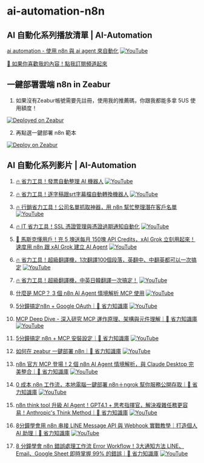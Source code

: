 # ai-automation-n8n

## AI 自動化系列播放清單 | AI-Automation

[ai automation - 使用 n8n 與 ai agent 來自動化](https://github.com/qwedsazxc78/ai-automation-n8n) [![YouTube](https://img.shields.io/badge/Watch%20on-YouTube-red?logo=youtube)](https://www.youtube.com/channel/UCDMJaaMu3nGNc7bNKMAtS7Q)

[🔔 如果你喜歡我的內容！點我訂閱頻道起來](https://www.youtube.com/channel/UCDMJaaMu3nGNc7bNKMAtS7Q?sub_confirmation=1)

## 一鍵部署雲端 n8n in Zeabur

01. 如果沒有Zeabur帳號需要先註冊，使用我的推薦碼，你跟我都能多拿 5US 使用額度！

[![Deployed on Zeabur](https://zeabur.com/deployed-on-zeabur-dark.svg)](https://zeabur.com/referral?referralCode=qwedsazxc78&utm_source=qwedsazxc78&utm_campaign=oss)

02. 再點選一鍵部署 n8n 範本

[![Deploy on Zeabur](https://zeabur.com/button.svg)](https://zeabur.com/templates/0TUVZ7?referralCode=qwedsazxc78)

## AI 自動化系列影片 | AI-Automation

01. [🔥 省力工具！發票自動整理 AI 機器人](https://github.com/qwedsazxc78/ai-automation-n8n/tree/main/n8n/1-simple-invoice-automation)
   [![YouTube](https://img.shields.io/badge/Watch%20on-YouTube-red?logo=youtube)](https://www.youtube.com/watch?v=9RNpxRrwdHQ)

02. [🔥 省力工具！逐字稿跟srt字幕檔自動轉換機器人](https://github.com/qwedsazxc78/ai-automation-n8n/tree/main/n8n/2-auto-translate-subtitle-automation)
   [![YouTube](https://**img**.shields.io/badge/Watch%20on-YouTube-red?logo=youtube)](https://youtu.be/CzeYiRmV45M)

03. [🔥 行銷省力工具！公司名單抓取神器，用 n8n 幫忙整理潛在客戶名單](https://github.com/qwedsazxc78/ai-automation-n8n/tree/main/n8n/3-auto-marketing-list-automation)
   [![YouTube](https://img.shields.io/badge/Watch%20on-YouTube-red?logo=youtube)](https://youtu.be/PsGwfkYdfpk)

04. [🔥 IT 省力工具！SSL 憑證管理與憑證過期通知自動化](https://github.com/qwedsazxc78/ai-automation-n8n/tree/main/n8n/4-SSL-checker-automation)
   [![YouTube](https://img.shields.io/badge/Watch%20on-YouTube-red?logo=youtube)](https://youtu.be/VVXYiKapIKg)

05. [💸 馬斯克懂用戶！充 5 塊送每月 150塊 API Credits，xAI Grok 立刻用起來！速度用 n8n 跟 xAI Grok 建立 AI Agent](https://github.com/qwedsazxc78/ai-automation-n8n/tree/main/n8n/5-xAI-ai-agent)
   [![YouTube](https://img.shields.io/badge/Watch%20on-YouTube-red?logo=youtube)](https://youtu.be/Z1uqqLNAB4U)

07. [🔥 省力工具！超級翻譯機，1次翻譯100個段落，英翻中、中翻英都可以一次搞定](https://github.com/qwedsazxc78/ai-automation-n8n/tree/main/n8n/7-super-translator-100-batch)
   [![YouTube](https://img.shields.io/badge/Watch%20on-YouTube-red?logo=youtube)](https://youtu.be/LtCnZTV3cgs)

08. [🔥 省力工具！超級翻譯機，中英日韓翻譯一次搞定！](https://github.com/qwedsazxc78/ai-automation-n8n/tree/main/n8n/7-super-translator-100-batch)
   [![YouTube](https://img.shields.io/badge/Watch%20on-YouTube-red?logo=youtube)](https://youtu.be/PgT0_F56Eb4)

09.  [什麼是 MCP？ 3 個 n8n AI Agent 情境解析 MCP 使用](https://github.com/qwedsazxc78/ai-automation-n8n/tree/main/n8n/9-ai-agent-with-mcp)
   [![YouTube](https://img.shields.io/badge/Watch%20on-YouTube-red?logo=youtube)](https://youtu.be/MwHuCtkzvdo)

10. [5分鐘搞定n8n + Google OAuth｜🧠 省力知識庫](https://github.com/qwedsazxc78/ai-automation-n8n/tree/main/n8n/10-n8n-with-google-oauth)
   [![YouTube](https://img.shields.io/badge/Watch%20on-YouTube-red?logo=youtube)](https://youtu.be/V-iT-HbBOew)

11.  [MCP Deep Dive - 深入研究 MCP 運作原理、架構與元件理解｜🧠 省力知識庫](https://github.com/qwedsazxc78/ai-automation-n8n/tree/main/n8n/9-ai-agent-with-mcp)
   [![YouTube](https://img.shields.io/badge/Watch%20on-YouTube-red?logo=youtube)](https://youtu.be/6aOw26BVy4M)

12. [5分鐘搞定 n8n + MCP 安裝設定｜🧠 省力知識庫](https://github.com/qwedsazxc78/ai-automation-n8n/tree/main/n8n/12-mcp-community-node)
   [![YouTube](https://img.shields.io/badge/Watch%20on-YouTube-red?logo=youtube)](https://youtu.be/pAWAwSCXxig)

13. [如何在 zeabur 一鍵部署 n8n｜🧠 省力知識庫](https://github.com/qwedsazxc78/ai-automation-n8n/tree/main/n8n/13-deploy-zubear)
   [![YouTube](https://img.shields.io/badge/Watch%20on-YouTube-red?logo=youtube)](https://youtu.be/tglGHWaSWc8)

14. [n8n 官方 MCP 登場！2 個 n8n AI Agent 情境解析，與 Claude Desktop 完美整合｜🧠 省力知識庫](https://github.com/qwedsazxc78/ai-automation-n8n/tree/main/n8n/14-n8n-native-mcp)
   [![YouTube](https://img.shields.io/badge/Watch%20on-YouTube-red?logo=youtube)](https://youtu.be/Ictp1DCPUg4)

15. [0 成本 n8n 工作流，本地電腦一鍵部署 n8n＋ngrok 幫你服務公開存取｜🧠 省力知識庫](https://github.com/qwedsazxc78/ai-automation-n8n/tree/main/n8n/15-deploy-n8n-in-local)
   [![YouTube](https://img.shields.io/badge/Watch%20on-YouTube-red?logo=youtube)](https://youtu.be/E_cqlz7VGgs)

16. [n8n think tool 升級 AI Agent！GPT4.1 + 思考指揮官，解決複雜任務更容易！Anthropic's Think Method｜🧠 省力知識庫](https://github.com/qwedsazxc78/ai-automation-n8n/tree/main/n8n/16-n8n-ai-agent-with-think-tool)
   [![YouTube](https://img.shields.io/badge/Watch%20on-YouTube-red?logo=youtube)](https://youtu.be/E_cqlz7VGgs)

17. [8分鐘學會用 n8n 串接 LINE Message API 與 Webhook 實戰教學｜打造個人 AI 助理｜🧠 省力知識庫](https://github.com/qwedsazxc78/ai-automation-n8n/tree/main/n8n/17-n8n-line-message-api)
   [![YouTube](https://img.shields.io/badge/Watch%20on-YouTube-red?logo=youtube)](https://youtu.be/HJKDHJ5x1F0)

17. [8 分鐘學會 n8n 錯誤處理工作流 Error Workflow！3大通知方法 LINE、Email、Google Sheet 即時掌握 99% 的錯誤｜🧠 省力知識庫](https://github.com/qwedsazxc78/ai-automation-n8n/tree/main/n8n/18-n8n-error-workflow)
   [![YouTube](https://img.shields.io/badge/Watch%20on-YouTube-red?logo=youtube)](https://youtu.be/HJKDHJ5x1F0)

